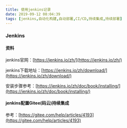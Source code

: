 ```yaml
---
title: 使用jenkins记录
date: 2019-09-12 08:04:39
tags: [jenkins,自动化构建,自动部署,CI/CD,持续集成,持续部署]
---
```


### Jenkins

#### 资料

jenkins官网：[https://jenkins.io/zh/](https://jenkins.io/zh/)

jenkins下载地址：[https://jenkins.io/zh/download/](https://jenkins.io/zh/download/)

安装步骤参考：[https://jenkins.io/zh/doc/book/installing/](https://jenkins.io/zh/doc/book/installing/)

#### jenkins配置Gitee(码云)持续集成

参考：[https://gitee.com/help/articles/4193](https://gitee.com/help/articles/4193)

